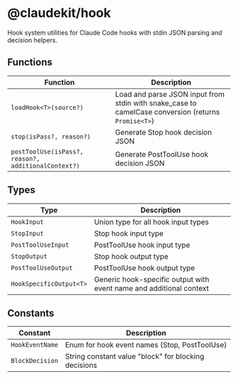 @claudekit/hook
===

Hook system utilities for Claude Code hooks with stdin JSON parsing and decision helpers.

## Functions

| Function | Description |
|----------|-------------|
| `loadHook<T>(source?)` | Load and parse JSON input from stdin with snake_case to camelCase conversion (returns `Promise<T>`) |
| `stop(isPass?, reason?)` | Generate Stop hook decision JSON |
| `postToolUse(isPass?, reason?, additionalContext?)` | Generate PostToolUse hook decision JSON |

## Types

| Type | Description |
|------|-------------|
| `HookInput` | Union type for all hook input types |
| `StopInput` | Stop hook input type |
| `PostToolUseInput` | PostToolUse hook input type |
| `StopOutput` | Stop hook output type |
| `PostToolUseOutput` | PostToolUse hook output type |
| `HookSpecificOutput<T>` | Generic hook-specific output with event name and additional context |

## Constants

| Constant | Description |
|----------|-------------|
| `HookEventName` | Enum for hook event names (Stop, PostToolUse) |
| `BlockDecision` | String constant value "block" for blocking decisions |
